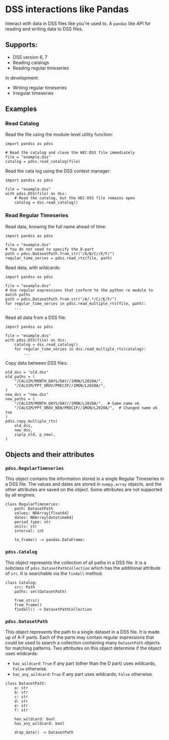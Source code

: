 # DSS interactions like Pandas
Interact with data in DSS files like you're used to. A `pandas` like API for reading and writing data to DSS files. 

## Supports:

- DSS version 6, 7
- Reading catalogs
- Reading regular timeseries

In development:

- Writing regular timeseries
- Irregular timeseries

## Examples
### Read Catalog

Read the file using the module-level utility function:
```
import pandss as pdss

# Read the catalog and close the HEC-DSS file immediately
file = "example.dss"
catalog = pdss.read_catalog(file)
```

Read the cata log using the DSS context manager:
```
import pandss as pdss

file = "example.dss"
with pdss.DSS(file) as dss:
    # Read the catalog, but the HEC-DSS file remains open
    catalog = dss.read_catalog()
```
### Read Regular Timeseries

Read data, knowing the full name ahead of time:

```
import pandss as pdss

file = "example.dss"
# You do not need to specify the D-part
path = pdss.DatasetPath.from_str("/A/B/C//E/F/")
regular_time_series = pdss.read_rts(file, path)
```

Read data, with wildcards:

```
import pandss as pdss

file = "example.dss"
# Use regular expressions that conform to the python re module to match paths
path = pdss.DatasetPath.from_str("/A/.*/C//E/F/")
for regular_time_series in pdss.read_multiple_rts(file, path):
    ...
```

Read all data from a DSS file:

```
import pandss as pdss

file = "example.dss"
with pdss.DSS(file) as dss:
    catalog = dss.read_catalog()
    for regular_time_series in dss.read_multiple_rts(catalog):
        ...
```

Copy data between DSS files:

```
old_dss = "old.dss"
old_paths = (
    "/CALSIM/MONTH_DAYS/DAY//1MON/L2020A/",
    "/CALSIM/PPT_OROV/PRECIP//1MON/L2020A/",
)
new_dss = "new.dss"
new_paths = (
    "/CALSIM/MONTH_DAYS/DAY//1MON/L2020A/",  # Same name ok
    "/CALSIM/PPT_OROV_NEW/PRECIP//1MON/L2020A/",  # Changed name ok too
)
pdss.copy_multiple_rts(
    old_dss, 
    new_dss, 
    zip(p_old, p_new),
)
```

## Objects and their attributes
### `pdss.RegularTimeseries`

This object contains the information stored in a single Regular Timeseries in a DSS file. The values and dates are stored in `numpy.array` objects, and the other attributes are saved on the object. Some attributes are not supported by all engines. 

```
class RegularTimeseries:
    path: DatasetPath
    values: NDArray[float64]
    dates: NDArray[datetime64]
    period_type: str
    units: str
    interval: int

    to_frame() -> pandas.DataFrame:
```

### `pdss.Catalog`

This object represents the collection of all paths in a DSS file. It is a subclass of `pdss.DatasetPathCollection` which has the additional attribute of `src`. It is searchable via the `findall` method.

```
class Catalog:
    src: Path
    paths: set(DatasetPath)

    from_strs()
    from_frame()
    findall() -> DatasetPathCollection
```

### `pdss.DatasetPath`

This object represents the path to a single dataset in a DSS file. It is made up of A-F parts. Each of the parts may contain regular expressions that could be used to search a collection containing many `DatasetPath` objects for matching patterns. Two attributes on this object determine if the object uses wildcards:

- `has_wildcard`: `True` if any part (other than the D part) uses wildcards, `False` otherwise.
- `has_any_wildcard`: `True` if any part uses wildcards, `False` otherwise.

```
class DatasetPath:
    a: str
    b: str
    c: str
    d: str
    e: str
    f: str

    has_wildcard: bool
    has_any_wildcard: bool 

    drop_date() -> DatasetPath
```